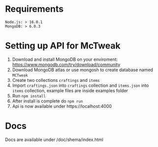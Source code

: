 # Requirements

```
Node.js: > 16.0.1
MongoDB: > 6.0.3
```

# Setting up API for McTweak

1. Download and install MongoDB on your enviroment: https://www.mongodb.com/try/download/community
2. Download MongoDB atlas or use mongosh to create database named `MCTweak`
3. Create two collections `craftings` and `items`
4. Import `craftings.json` into `craftings` collection and `items.json` into `items` collection, example files are inside examples folder
5. Run `npm install`
6. After install is complete do `npm run`
7. Api is now available under https://localhost:4000

# Docs

Docs are available under /doc/shema/index.html
